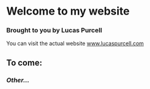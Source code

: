 # Welcome to my website
### Brought to you by Lucas Purcell


You can visit the actual website www.lucaspurcell.com 

## **To come:**


### _Other..._
